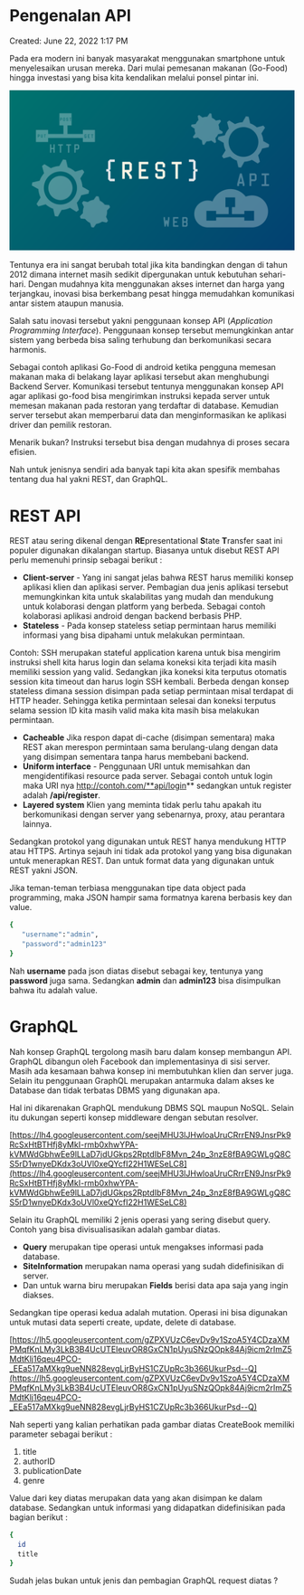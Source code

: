 # Pengenalan API

Created: June 22, 2022 1:17 PM

Pada era modern ini banyak masyarakat menggunakan smartphone untuk menyelesaikan urusan mereka. Dari mulai pemesanan makanan (Go-Food) hingga investasi yang bisa kita kendalikan melalui ponsel pintar ini.

![Untitled](Pengenalan%20API%20bd1f335f1ad44ef4a144499cf45dc508/Untitled.png)

Tentunya era ini sangat berubah total jika kita bandingkan dengan di tahun 2012 dimana internet masih sedikit dipergunakan untuk kebutuhan sehari-hari. Dengan mudahnya kita menggunakan akses internet dan harga yang terjangkau, inovasi bisa berkembang pesat hingga memudahkan komunikasi antar sistem ataupun manusia.

Salah satu inovasi tersebut yakni penggunaan konsep API (*Application Programming Interface*). Penggunaan konsep tersebut memungkinkan antar sistem yang berbeda bisa saling terhubung dan berkomunikasi secara harmonis.

Sebagai contoh aplikasi Go-Food di android ketika pengguna memesan makanan maka di belakang layar aplikasi tersebut akan menghubungi Backend Server. Komunikasi tersebut tentunya menggunakan konsep API agar aplikasi go-food bisa mengirimkan instruksi kepada server untuk memesan makanan pada restoran yang terdaftar di database. Kemudian server tersebut akan memperbarui data dan menginformasikan ke aplikasi driver dan pemilik restoran.

Menarik bukan? Instruksi tersebut bisa dengan mudahnya di proses secara efisien.

Nah untuk jenisnya sendiri ada banyak tapi kita akan spesifik membahas tentang dua hal yakni REST, dan GraphQL.

# **REST API**

REST atau sering dikenal dengan **RE**presentational **S**tate **T**ransfer saat ini populer digunakan dikalangan startup. Biasanya untuk disebut REST API perlu memenuhi prinsip sebagai berikut :

- **Client-server** - Yang ini sangat jelas bahwa REST harus memiliki konsep aplikasi klien dan aplikasi server. Pembagian dua jenis aplikasi tersebut memungkinkan kita untuk skalabilitas yang mudah dan mendukung untuk kolaborasi dengan platform yang berbeda. Sebagai contoh kolaborasi aplikasi android dengan backend berbasis PHP.
- **Stateless** - Pada konsep stateless setiap permintaan harus memiliki informasi yang bisa dipahami untuk melakukan permintaan.

Contoh: SSH merupakan stateful application karena untuk bisa mengirim instruksi shell kita harus login dan selama koneksi kita terjadi kita masih memiliki session yang valid. Sedangkan jika koneksi kita terputus otomatis session kita timeout dan harus login SSH kembali. Berbeda dengan konsep stateless dimana session disimpan pada setiap permintaan misal terdapat di HTTP header. Sehingga ketika permintaan selesai dan koneksi terputus selama session ID kita masih valid maka kita masih bisa melakukan permintaan.

- **Cacheable** Jika respon dapat di-cache (disimpan sementara) maka REST akan merespon permintaan sama berulang-ulang dengan data yang disimpan sementara tanpa harus membebani backend.
- **Uniform interface** - Penggunaan URI untuk memisahkan dan mengidentifikasi resource pada server. Sebagai contoh untuk login maka URI nya http://contoh.com/**api/login** sedangkan untuk register adalah **/api/register**.
- **Layered system** Klien yang meminta tidak perlu tahu apakah itu berkomunikasi dengan server yang sebenarnya, proxy, atau perantara lainnya.

Sedangkan protokol yang digunakan untuk REST hanya mendukung HTTP atau HTTPS. Artinya sejauh ini tidak ada protokol yang yang bisa digunakan untuk menerapkan REST. Dan untuk format data yang digunakan untuk REST yakni JSON.

Jika teman-teman terbiasa menggunakan tipe data object pada programming, maka JSON hampir sama formatnya karena berbasis key dan value.

```bash
{
   "username":"admin",
   "password":"admin123"
}
```

Nah **username** pada json diatas disebut sebagai key, tentunya yang **password** juga sama. Sedangkan **admin** dan **admin123** bisa disimpulkan bahwa itu adalah value.

# **GraphQL**

Nah konsep GraphQL tergolong masih baru dalam konsep membangun API. GraphQL dibangun oleh Facebook dan implementasinya di sisi server. Masih ada kesamaan bahwa konsep ini membutuhkan klien dan server juga. Selain itu penggunaan GraphQL merupakan antarmuka dalam akses ke Database dan tidak terbatas DBMS yang digunakan apa.

Hal ini dikarenakan GraphQL mendukung DBMS SQL maupun NoSQL. Selain itu dukungan seperti konsep middleware dengan sebutan resolver.

[https://lh4.googleusercontent.com/seejMHU3lJHwloaUruCRrrEN9JnsrPk9RcSxHtBTHfj8yMkI-rmb0xhwYPA-kVMWdGbhwEe9lLLaD7jdUGkps2RptdIbF8Mvn_24p_3nzE8fBA9GWLgQ8CS5rD1wnyeDKdx3oUVl0xeQYcfI22H1WESeLC8](https://lh4.googleusercontent.com/seejMHU3lJHwloaUruCRrrEN9JnsrPk9RcSxHtBTHfj8yMkI-rmb0xhwYPA-kVMWdGbhwEe9lLLaD7jdUGkps2RptdIbF8Mvn_24p_3nzE8fBA9GWLgQ8CS5rD1wnyeDKdx3oUVl0xeQYcfI22H1WESeLC8)

Selain itu GraphQL memiliki 2 jenis operasi yang sering disebut query. Contoh yang bisa divisualisasikan adalah gambar diatas.

- **Query** merupakan tipe operasi untuk mengakses informasi pada database.
- **SiteInformation** merupakan nama operasi yang sudah didefinisikan di server.
- Dan untuk warna biru merupakan **Fields** berisi data apa saja yang ingin diakses.

Sedangkan tipe operasi kedua adalah mutation. Operasi ini bisa digunakan untuk mutasi data seperti create, update, delete di database.

[https://lh5.googleusercontent.com/gZPXVUzC6evDv9v1SzoA5Y4CDzaXMPMqfKnLMy3LkB3B4UcUTEIeuvOR8GxCN1pUyuSNzQOpk84Aj9icm2rImZ5MdtKlj16qeu4PCO-_EEa517aMXkg9ueNN828evgLjrByHS1CZUpRc3b366UkurPsd--Q](https://lh5.googleusercontent.com/gZPXVUzC6evDv9v1SzoA5Y4CDzaXMPMqfKnLMy3LkB3B4UcUTEIeuvOR8GxCN1pUyuSNzQOpk84Aj9icm2rImZ5MdtKlj16qeu4PCO-_EEa517aMXkg9ueNN828evgLjrByHS1CZUpRc3b366UkurPsd--Q)

Nah seperti yang kalian perhatikan pada gambar diatas CreateBook memiliki parameter sebagai berikut :

1. title
2. authorID
3. publicationDate
4. genre

Value dari key diatas merupakan data yang akan disimpan ke dalam database. Sedangkan untuk informasi yang didapatkan didefinisikan pada bagian berikut :

```bash
{
  id
  title
}
```

Sudah jelas bukan untuk jenis dan pembagian GraphQL request diatas ?